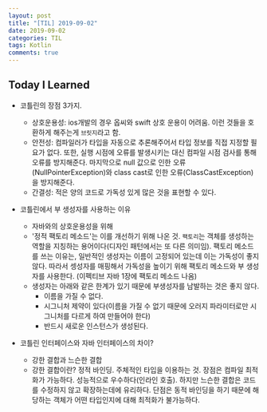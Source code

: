 ```yaml
---
layout: post
title: "[TIL] 2019-09-02"
date: 2019-09-02
categories: TIL
tags: Kotlin
comments: true
---
```

## Today I Learned
- 코틀린의 장점 3가지. 
  - 상호운용성: ios개발의 경우 옵씨와 swift 상호 운용이 어려움. 이런 것들을 호환하게 해주는게 `브릿지`라고 함. 
  - 안전성: 컴파일러가 타입을 자동으로 추론해주어서 타입 정보를 직접 지정할 필요가 없다. 또한, 실행 시점에 오류를 발생시키는 대신 컴파일 시점 검사를 통해 오류를 방지해준다. 마지막으로 null 값으로 인한 오류(NullPointerException)와 class cast로 인한 오류(ClassCastException)을 방지해준다.
  - 간결성: 적은 양의 코드로 가독성 있게 많은 것을 표현할 수 있다. 
  
- 코틀린에서 부 생성자를 사용하는 이유
  - 자바와의 상호운용성을 위해
  - '정적 팩토리 메소드'는 이를 개선하기 위해 나온 것. `팩토리`는 객체를 생성하는 역할을 지칭하는 용어이다(디자인 패턴에서는 또 다른 의미임). 팩토리 메소드를 쓰는 이유는, 일반적인 생성자는 이름이 고정되어 있는데 이는 가독성이 좋지 않다. 따라서 셍성자를 매핑해서 가독성을 높이기 위해 팩토리 메소드와 부 생성자를 사용한다. (이펙티브 자바 1장에 팩토리 메소드 나옴)
  - 생성자는 아래와 같은 한계가 있기 때문에 부생성자를 남발하는 것은 좋지 않다. 
    - 이름을 가질 수 없다.
    - 시그니처 제약이 있다(이름을 가질 수 없기 때문에 오러지 파라미터로만 시그니처를 다르게 하여 만들어야 한다)
    - 반드시 새로운 인스턴스가 생성된다.
  
- 코틀린 인터페이스와 자바 인터페이스의 차이?
  - 강한 결합과 느슨한 결합
  - 강한 결합이란? 정적 바인딩. 주체적인 타입을 이용하는 것. 장점은 컴파일 최적화가 가능하다. 성능적으로 우수하다(인라인 호출). 하지만 느슨한 결합은 코드를 수정하지 않고 확장하는데에 유리하다. 단점은 동적 바인딩을 하기 때문에 해당하는 객체가 어떤 타입인지에 대해 최적화가 불가능하다. 
